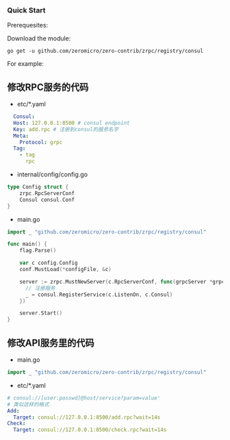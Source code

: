 ### Quick Start

Prerequesites:

Download the module:

```console
go get -u github.com/zeromicro/zero-contrib/zrpc/registry/consul
```

For example:

## 修改RPC服务的代码

- etc/\*.yaml

```yaml
  Consul:
  Host: 127.0.0.1:8500 # consul endpoint
  Key: add.rpc # 注册到consul的服务名字
  Meta:
    Protocol: grpc
  Tag:
    - tag
      rpc
```

- internal/config/config.go

```go
type Config struct {
	zrpc.RpcServerConf
	Consul consul.Conf
}
```

- main.go

```go
import _ "github.com/zeromicro/zero-contrib/zrpc/registry/consul"

func main() {
	flag.Parse()

	var c config.Config
	conf.MustLoad(*configFile, &c)

	server := zrpc.MustNewServer(c.RpcServerConf, func(grpcServer *grpc.Server) {
      // 注册服务
      _ = consul.RegisterService(c.ListenOn, c.Consul)
	})

	server.Start()
}
```

## 修改API服务里的代码

- main.go

```go
import _ "github.com/zeromicro/zero-contrib/zrpc/registry/consul"
```

- etc/\*.yaml

```yaml
# consul://[user:passwd]@host/service?param=value'
# 类似这样的格式
Add:
  Target: consul://127.0.0.1:8500/add.rpc?wait=14s
Check:
  Target: consul://127.0.0.1:8500/check.rpc?wait=14s
```
